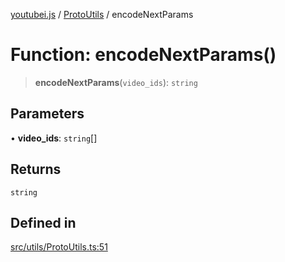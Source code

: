 [youtubei.js](../../../README.md) / [ProtoUtils](../README.md) / encodeNextParams

# Function: encodeNextParams()

> **encodeNextParams**(`video_ids`): `string`

## Parameters

• **video\_ids**: `string`[]

## Returns

`string`

## Defined in

[src/utils/ProtoUtils.ts:51](https://github.com/LuanRT/YouTube.js/blob/e54e499ff553dab51e6d9d1aebc090b50fec29ba/src/utils/ProtoUtils.ts#L51)
